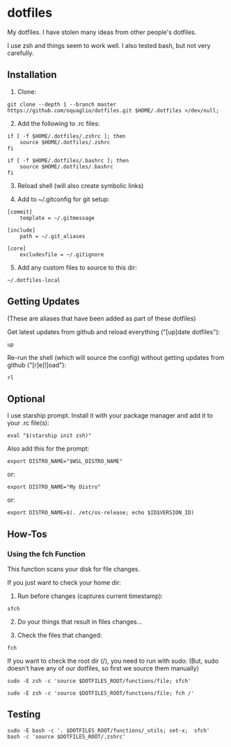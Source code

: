 # dotfiles

My dotfiles. I have stolen many ideas from other people's dotfiles.

I use zsh and things seem to work well. I also tested bash, but not very carefully.


## Installation

1. Clone:

``` SH
git clone --depth 1 --branch master https://github.com/oquaglio/dotfiles.git $HOME/.dotfiles >/dev/null;
```

2. Add the following to .rc files:

``` SH
if [ -f $HOME/.dotfiles/.zshrc ]; then
    source $HOME/.dotfiles/.zshrc
fi
```

``` SH
if [ -f $HOME/.dotfiles/.bashrc ]; then
    source $HOME/.dotfiles/.bashrc
fi
```

3. Reload shell (will also create symbolic links)

4. Add to ~/.gitconfig for git setup:

```SH
[commit]
    template = ~/.gitmessage

[include]
    path = ~/.git_aliases

[core]
    excludesfile = ~/.gitignore
```

5. Add any custom files to source to this dir:

``` SH
~/.dotfiles-local
```

## Getting Updates

(These are aliases that have been added as part of these dotfiles)

Get latest updates from github and reload everything ("[up]date dotfiles"):

```SH
up
```

Re-run the shell (which will source the config) without getting updates from github ("[r]e[l]oad"):

```SH
rl
```

## Optional

I use starship prompt. Install it with your package manager and add it to your .rc file(s):

```SH
eval "$(starship init zsh)"
```

Also add this for the prompt:

```SH
export DISTRO_NAME="$WSL_DISTRO_NAME"
```

or:

```SH
export DISTRO_NAME="My Distro"
```

or:

```
export DISTRO_NAME=$(. /etc/os-release; echo $ID$VERSION_ID)
```

## How-Tos

### Using the fch Function

This function scans your disk for file changes.

If you just want to check your home dir:

1. Run before changes (captures current timestamp):
``` SH
sfch
```

2. Do your things that result in files changes...

3. Check the files that changed:
```SH
fch
```

If you want to check the root dir (/), you need to run with sudo:
(But, sudo doesn't have any of our dotfiles, so first we source them manually)

``` SH
sudo -E zsh -c 'source $DOTFILES_ROOT/functions/file; sfch'
```

``` SH
sudo -E zsh -c 'source $DOTFILES_ROOT/functions/file; fch /'
```

## Testing

```SH
sudo -E bash -c '. $DOTFILES_ROOT/functions/_utils; set-x;  sfch'
bash -c 'source $DOTFILES_ROOT/.zshrc'
```


